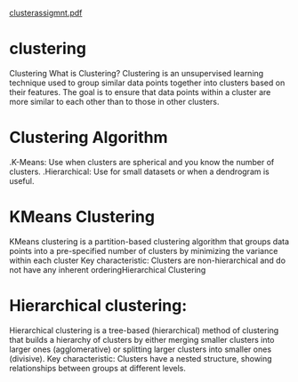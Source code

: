 [clusterassigmnt.pdf](https://github.com/user-attachments/files/18467833/clusterassigmnt.pdf)


# clustering
Clustering What is Clustering? Clustering is an unsupervised learning technique used to group similar data points together into clusters based on their features. The goal is to ensure that data points within a cluster are more similar to each other than to those in other clusters.

# Clustering Algorithm
.K-Means: Use when clusters are spherical and you know the number of clusters.
.Hierarchical: Use for small datasets or when a dendrogram is useful.

# KMeans Clustering
KMeans clustering is a partition-based clustering algorithm that groups data points into a pre-specified number of clusters by minimizing the variance within each cluster
Key characteristic: Clusters are non-hierarchical and do not have any inherent orderingHierarchical Clustering

# Hierarchical clustering:
 Hierarchical clustering is a tree-based (hierarchical) method of clustering that builds a hierarchy of clusters by either merging smaller clusters into larger ones (agglomerative) or splitting larger clusters into smaller ones (divisive).
Key characteristic: Clusters have a nested structure, showing relationships between groups at different levels.
